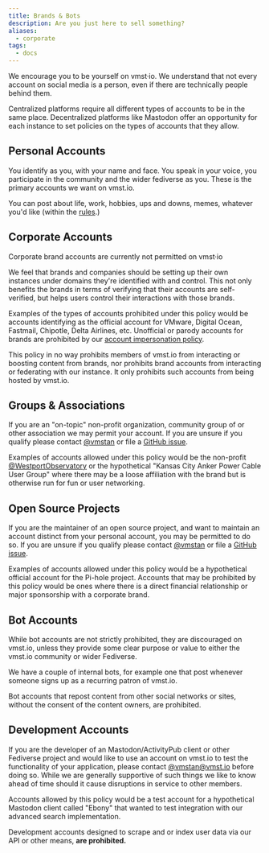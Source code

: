 ```yaml
---
title: Brands & Bots
description: Are you just here to sell something?
aliases:
  - corporate
tags:
  - docs
---
```


We encourage you to be yourself on vmst·io. We understand that not every account on social media is a person, even if there are technically people behind them.

Centralized platforms require all different types of accounts to be in the same place.
Decentralized platforms like Mastodon offer an opportunity for each instance to set policies on the types of accounts that they allow.

## Personal Accounts

You identify as you, with your name and face. You speak in your voice, you participate in the community and the wider fediverse as you.
These is the primary accounts we want on vmst.io.

You can post about life, work, hobbies, ups and downs, memes, whatever you'd like (within the [rules](/rules).)

## Corporate Accounts

Corporate brand accounts are currently not permitted on vmst·io

We feel that brands and companies should be setting up their own instances under domains they're identified with and control.
This not only benefits the brands in terms of verifying that their accounts are self-verified, but helps users control their interactions with those brands.

Examples of the types of accounts prohibited under this policy would be accounts identifying as the official account for VMware, Digital Ocean, Fastmail, Chipotle, Delta Airlines, etc. Unofficial or parody accounts for brands are prohibited by our [account impersonation policy](/rules).

This policy in no way prohibits members of vmst.io from interacting or boosting content from brands, nor prohibits brand accounts from interacting or federating with our instance.
It only prohibits such accounts from being hosted by vmst.io.

## Groups & Associations

If you are an "on-topic" non-profit organization, community group of or other association we may permit your account. If you are unsure if you qualify please contact [@vmstan](https://vmst.io/@vmstan) or file a [GitHub issue](https://github.com/vmstan/vmstio/issues/new?assignees=&labels=&template=7-Other.yml).

Examples of accounts allowed under this policy would be the non-profit [@WestportObservatory](https://vmst.io/@WestportObservatory) or the hypothetical "Kansas City Anker Power Cable User Group" where there may be a loose affiliation with the brand but is otherwise run for fun or user networking. 

## Open Source Projects

If you are the maintainer of an open source project, and want to maintain an account distinct from your personal account, you may be permitted to do so. If you are unsure if you qualify please contact [@vmstan](https://vmst.io/@vmstan) or file a [GitHub issue](https://github.com/vmstan/vmstio/issues/new?assignees=&labels=&template=7-Other.yml).

Examples of accounts allowed under this policy would be a hypothetical official account for the Pi-hole project. Accounts that may be prohibited by this policy would be ones where there is a direct financial relationship or major sponsorship with a corporate brand.

## Bot Accounts

While bot accounts are not strictly prohibited, they are discouraged on vmst.io, unless they provide some clear purpose or value to either the vmst.io community or wider Fediverse.

We have a couple of internal bots, for example one that post whenever someone signs up as a recurring patron of vmst.io.

Bot accounts that repost content from other social networks or sites, without the consent of the content owners, are prohibited.

## Development Accounts

If you are the developer of an Mastodon/ActivityPub client or other Fediverse project and would like to use an account on vmst.io to test the functionality of your application, please contact [@vmstan@vmst.io](https://vmst.io/@vmstan) before doing so.
While we are generally supportive of such things we like to know ahead of time should it cause disruptions in service to other members.

Accounts allowed by this policy would be a test account for a hypothetical Mastodon client called "Ebony" that wanted to test integration with our advanced search implementation.

Development accounts designed to scrape and or index user data via our API or other means, **are prohibited.**